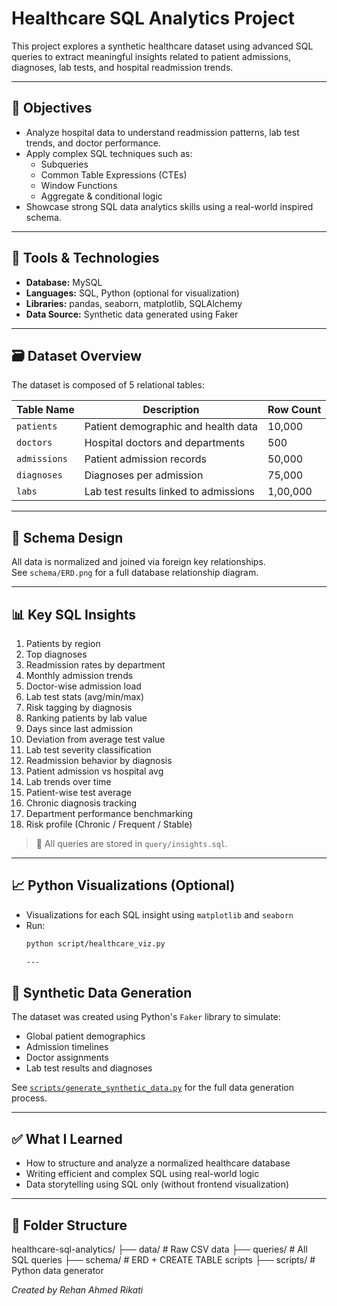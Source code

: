 # Healthcare SQL Analytics Project

This project explores a synthetic healthcare dataset using advanced SQL queries to extract meaningful insights related to patient admissions, diagnoses, lab tests, and hospital readmission trends.

---

## 📌 Objectives

- Analyze hospital data to understand readmission patterns, lab test trends, and doctor performance.
- Apply complex SQL techniques such as:
  - Subqueries
  - Common Table Expressions (CTEs)
  - Window Functions
  - Aggregate & conditional logic
- Showcase strong SQL data analytics skills using a real-world inspired schema.

---

## 🧰 Tools & Technologies

- **Database:** MySQL
- **Languages:** SQL, Python (optional for visualization)
- **Libraries:** pandas, seaborn, matplotlib, SQLAlchemy
- **Data Source:** Synthetic data generated using Faker

---

## 🗃️ Dataset Overview

The dataset is composed of 5 relational tables:

| Table Name   | Description                          | Row Count |
|--------------|--------------------------------------|-----------|
| `patients`   | Patient demographic and health data  | 10,000    |
| `doctors`    | Hospital doctors and departments     | 500       |
| `admissions` | Patient admission records            | 50,000    |
| `diagnoses`  | Diagnoses per admission              | 75,000    |
| `labs`       | Lab test results linked to admissions| 1,00,000  |

---

## 🧠 Schema Design

All data is normalized and joined via foreign key relationships.  
See `schema/ERD.png` for a full database relationship diagram.

---

## 📊 Key SQL Insights

1. Patients by region
2. Top diagnoses
3. Readmission rates by department
4. Monthly admission trends
5. Doctor-wise admission load
6. Lab test stats (avg/min/max)
7. Risk tagging by diagnosis
8. Ranking patients by lab value
9. Days since last admission
10. Deviation from average test value
11. Lab test severity classification
12. Readmission behavior by diagnosis
13. Patient admission vs hospital avg
14. Lab trends over time
15. Patient-wise test average
16. Chronic diagnosis tracking
17. Department performance benchmarking
18. Risk profile (Chronic / Frequent / Stable)

> 📌 All queries are stored in `query/insights.sql`.

---

## 📈 Python Visualizations (Optional)

- Visualizations for each SQL insight using `matplotlib` and `seaborn`
- Run:
  ```bash
  python script/healthcare_viz.py

  ---

## 🐍 Synthetic Data Generation

The dataset was created using Python's `Faker` library to simulate:
- Global patient demographics
- Admission timelines
- Doctor assignments
- Lab test results and diagnoses

See [`scripts/generate_synthetic_data.py`](./scripts/generate_synthetic_data.py) for the full data generation process.

---

## ✅ What I Learned

- How to structure and analyze a normalized healthcare database
- Writing efficient and complex SQL using real-world logic
- Data storytelling using SQL only (without frontend visualization)

---

## 🧾 Folder Structure

healthcare-sql-analytics/
├── data/ # Raw CSV data
├── queries/ # All SQL queries
├── schema/ # ERD + CREATE TABLE scripts
├── scripts/ # Python data generator

*Created by Rehan Ahmed Rikati*

